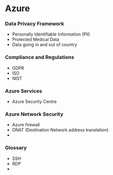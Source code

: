 # Azure

### Data Privacy Framework

* Personally Identifiable Information  (PII)
* Protected  Medical Data &#x20;
* Data going in and out of country &#x20;

### Compliance and Regulations&#x20;

* GDPR
* ISO&#x20;
* NIST

### Azure Services

* Azure Security Centre

### Azure Network Security

* Azure firewall
* DNAT (Destination Network address translation)
*



### Glossary&#x20;

* SSH&#x20;
* RDP
*




